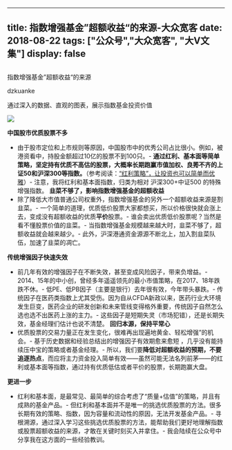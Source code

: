 
---
title:   指数增强基金”超额收益“的来源-大众宽客
date: 2018-08-22
tags: ["公众号","大众宽客", "大V文集"]
display: false
---


## 



指数增强基金”超额收益“的来源




dzkuanke




通过深入的数据、直观的图表，展示指数基金投资价值


<img class="" data-copyright="0" data-ratio="0.665625" data-s="300,640" src="https://mmbiz.qpic.cn/mmbiz_jpg/PKw3FQPmhIgcgk3g7fic4fhicwmdKeCgNKnzrXBQuAsaOGcXRM6UTl7ExQ95JDFnpygYfCvnnVqw4C4OrUO75pgA/640?wx_fmt=jpeg" data-type="jpeg" data-w="1280" style=""/>



**中国股市优质股票不多**
- 由于股市定位和上市规则等原因，中国股市中的优秀公司占比很小。例如，被港资看中，持股金额超过10亿的股票不到100只。- **通过红利、基本面等简单策略，坚定持有优质不高估的股票，大概率长期跑赢市值加权、良莠不齐的上证50和沪深300等指数。**（参考阅读：[“红利策略”，让投资也可以简单而优雅](http://mp.weixin.qq.com/s?__biz=MzAwMTc1MDcwNw==&amp;mid=2648272962&amp;idx=1&amp;sn=2d34bdfc8e1ae77d6cae4e9ecd258aa5&amp;chksm=82f9339eb58eba883cf976ef1ad27b83da5215a11a3ff63dc624abdbe035866b86b844e8541a&amp;scene=21#wechat_redirect)）- 注意，我将红利和基本面指数，归类为相对 沪深300+中证500 的特殊增强指数。
**韭菜不够了，影响指数增强基金的超额收益**
- 除了降低大市值普通公司权重外，指数增强基金的另外一个超额收益来源是割韭菜。- 一个简单的道理，优质低价股票大家都想买，所以价格很快就会涨上去，变成没有超额收益的优质**平价**股票。- 谁会卖出优质低价股票呢？当然是看不懂股票价值的韭菜。- 当指数增强基金规模越来越大时，韭菜不够了，超额收益就会越来越少。- 此外，沪深港通资金源源不断北上，加入割韭菜队伍，加速了韭菜的凋亡。


**传统增强因子快速失效**
- 前几年有效的增强因子在不断失效，甚至变成风险因子，带来负增益。- 2014、15年的中小创，曾经多年遥遥领先的最小市值策略，在2017、18年跌跌不休。- 低PE、低PB因子（主要是银行）去年很有效，今年带头暴跌。- 传统因子在医药类指数上尤其受伤。因为自从CFDA新政以来，医药行业大环境发生巨变，医药企业的研发创新和未来管线变得格外重要，传统因子自然怎么选也选不出医药上涨的主力。- 这些因子是短期失灵（市场犯错），还是长期失效，基金经理们估计也说不清楚。
**回归本源，保持平常心**
- 优质股票的交易力量正在发生变化，很难再出现遍地黄金、轻松增强”的机会。- 基于历史数据和经验总结出的增强因子有效期愈来愈短&nbsp;，几乎没有能持续压中宝的策略或者基金经理。- 所以，我们要**降低对超额收益的预期，不要追逐热点**，而应将主力资金投入简单有效——虽然可能无法名列前茅——的红利或基本面等指数，通过持有优质低估或者平价的股票，长期跑赢大盘。


**更进一步**
- 红利和基本面，是最常见、最简单的综合考虑了“质量+估值”的策略，并且有成熟的基金产品。- 但红利和基本面并不是唯一的挑选优质股票的方法。很多长期有效的策略、指数，因为容量和流动性的原因，无法开发基金产品。- 寻根溯源，通过深入学习这些挑选优质股票的方法，能帮助我们更好地理解指数或股票超额收益的来源，才敢在关键时刻买入并拿住。- 我会陆续在公众号中分享我在这方面的一些经验教训。









